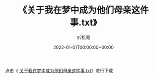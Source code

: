 ﻿---
title:  《关于我在梦中成为他们母亲这件事.txt》
date:   2022-01-01T00:00:00+00:00
author: 听松阁
layout: post
permalink: /关于我在梦中成为他们母亲这件事/
categories: 小说
tags: [小说]
---

点击《 [关于我在梦中成为他们母亲这件事.txt](http://img.660000.xyz/bookstukust/book/bntxt/10/关于我在梦中成为他们母亲这件事.txt)》进行下载